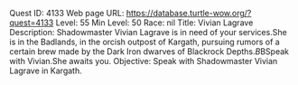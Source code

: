 Quest ID: 4133
Web page URL: https://database.turtle-wow.org/?quest=4133
Level: 55
Min Level: 50
Race: nil
Title: Vivian Lagrave
Description: Shadowmaster Vivian Lagrave is in need of your services.She is in the Badlands, in the orcish outpost of Kargath, pursuing rumors of a certain brew made by the Dark Iron dwarves of Blackrock Depths.$B$BSpeak with Vivian.She awaits you.
Objective: Speak with Shadowmaster Vivian Lagrave in Kargath.

